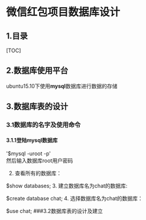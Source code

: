 # 微信红包项目数据库设计   
## 1.目录   
[TOC]   
## 2.数据库使用平台   
ubuntu15.10下使用**mysql**数据库进行数据的存储
## 3.数据库表的设计   
### 3.1数据库的名字及使用命令
#### 3.1.1登陆mysql数据库

'$mysql -uroot -p'   
然后输入数据库root用户密码

2. 查看所有的数据库：
>
$show databases;
3. 建立数据库名为chat的数据库:
>
$create database chat;
4. 选择数据库名为chat的数据库：
>
$use chat;
###3.2数据库表的设计及建立
